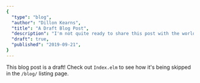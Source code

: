 ```yaml
---
{
  "type": "blog",
  "author": "Dillon Kearns",
  "title": "A Draft Blog Post",
  "description": "I'm not quite ready to share this post with the world",
  "draft": true,
  "published": "2019-09-21",
}
---
```


This blog post is a draft! Check out `Index.elm` to see how it's being skipped in the `/blog/` listing page.
